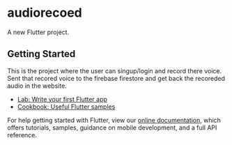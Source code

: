 # audiorecoed

A new Flutter project.

## Getting Started
This is the project where the user can singup/login and record there voice. Sent that recored voice to the firebase firestore and get back the recoreded audio in the website.


- [Lab: Write your first Flutter app](https://flutter.dev/docs/get-started/codelab)
- [Cookbook: Useful Flutter samples](https://flutter.dev/docs/cookbook)

For help getting started with Flutter, view our
[online documentation](https://flutter.dev/docs), which offers tutorials,
samples, guidance on mobile development, and a full API reference.
